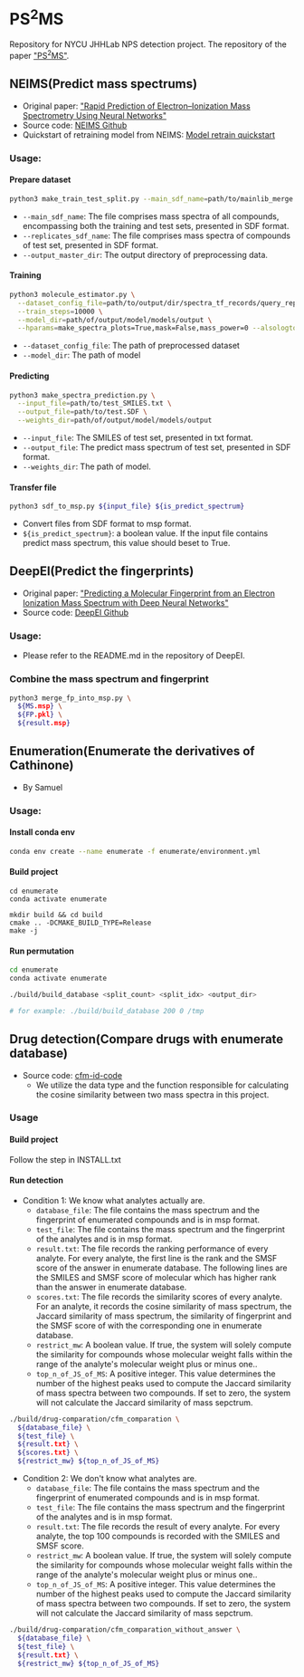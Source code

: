 # PS<sup>2</sup>MS

Repository for NYCU JHHLab NPS detection project.
The repository of the paper ["PS<sup>2</sup>MS"]().

## NEIMS(Predict mass spectrums)
- Original paper: ["Rapid Prediction of Electron–Ionization Mass Spectrometry Using Neural Networks"](https://pubs.acs.org/doi/10.1021/acscentsci.9b00085)
- Source code: [NEIMS Github](https://github.com/brain-research/deep-molecular-massspec/issues)
- Quickstart of retraining model from NEIMS: [Model retrain quickstart](https://github.com/brain-research/deep-molecular-massspec/blob/main/Model_Retrain_Quickstart.md)

### Usage:

#### Prepare dataset
```bash
python3 make_train_test_split.py --main_sdf_name=path/to/mainlib_merge.SDF --replicates_sdf_name=path/to/test.SDF --output_master_dir=path/to/output/dir/spectra_tf_records
```
* `--main_sdf_name`: The file comprises mass spectra of all compounds, encompassing both the training and test sets, presented in SDF format.
* `--replicates_sdf_name`: The file comprises mass spectra of compounds of test set, presented in SDF format.
* `--output_master_dir`: The output directory of preprocessing data.

#### Training
```bash
python3 molecule_estimator.py \
  --dataset_config_file=path/to/output/dir/spectra_tf_records/query_replicates_val_predicted_replicates_val.json \
  --train_steps=10000 \
  --model_dir=path/of/output/model/models/output \
  --hparams=make_spectra_plots=True,mask=False,mass_power=0 --alsologtostderr
```
* `--dataset_config_file`: The path of preprocessed dataset
* `--model_dir`: The path of model

#### Predicting
```bash
python3 make_spectra_prediction.py \
  --input_file=path/to/test_SMILES.txt \
  --output_file=path/to/test.SDF \
  --weights_dir=path/of/output/model/models/output
```
* `--input_file`: The SMILES of test set, presented in txt format.
* `--output_file`: The predict mass spectrum of test set, presented in SDF format.
* `--weights_dir`: The path of model.

#### Transfer file
```bash
python3 sdf_to_msp.py ${input_file} ${is_predict_spectrum}
```
* Convert files from SDF format to msp format.
* `${is_predict_spectrum}`: a boolean value. If the input file contains predict mass spectrum, this value should beset to True.

## DeepEI(Predict the fingerprints)
- Original paper: ["Predicting a Molecular Fingerprint from an Electron Ionization Mass Spectrum with Deep Neural Networks"](https://pubs.acs.org/doi/10.1021/acs.analchem.0c01450)
- Source code: [DeepEI Github](https://github.com/hcji/DeepEI)

### Usage:
* Please refer to the README.md in the repository of DeepEI.

### Combine the mass spectrum and fingerprint
```bash
python3 merge_fp_into_msp.py \
  ${MS.msp} \
  ${FP.pkl} \
  ${result.msp}
```

## Enumeration(Enumerate the derivatives of Cathinone)
- By Samuel

### Usage:

#### Install conda env 
```bash
conda env create --name enumerate -f enumerate/environment.yml
```

#### Build project
```
cd enumerate 
conda activate enumerate

mkdir build && cd build
cmake .. -DCMAKE_BUILD_TYPE=Release
make -j
```

#### Run permutation
```bash
cd enumerate 
conda activate enumerate

./build/build_database <split_count> <split_idx> <output_dir>

# for example: ./build/build_database 200 0 /tmp
```

## Drug detection(Compare drugs with enumerate database)
- Source code: [cfm-id-code](https://bitbucket.org/wishartlab/cfm-id-code/src/master/cfm/)
  - We utilize the data type and the function responsible for calculating the cosine similarity between two mass spectra in this project.

### Usage

#### Build project
Follow the step in INSTALL.txt

#### Run detection
* Condition 1: We know what analytes actually are.
  * `database_file`: The file contains the mass spectrum and the fingerprint of enumerated compounds and is in msp format.
  * `test_file`: The file contains the mass spectrum and the fingerprint of the analytes and is in msp format.
  * `result.txt`: The file records the ranking performance of every analyte. For every analyte, the first line is the rank and the SMSF score of the answer in enumerate database. The following lines are the SMILES and SMSF score of molecular which has higher rank than the answer in enumerate database.
  * `scores.txt`: The file records the similarity scores of every analyte. For an analyte, it records the cosine similarity of mass spectrum, the Jaccard similarity of mass spectrum, the similarity of fingerprint and the SMSF score of with the corresponding one in enumerate database.
  * `restrict_mw`: A boolean value. If true, the system will solely compute the similarity for compounds whose molecular weight falls within the range of the analyte's molecular weight plus or minus one..
  * `top_n_of_JS_of_MS`: A positive integer. This value determines the number of the highest peaks used to compute the Jaccard similarity of mass spectra between two compounds. If set to zero, the system will not calculate the Jaccard similarity of mass sepctrum.
```bash
./build/drug-comparation/cfm_comparation \
  ${database_file} \
  ${test_file} \
  ${result.txt} \
  ${scores.txt} \
  ${restrict_mw} ${top_n_of_JS_of_MS}
```

* Condition 2: We don't know what analytes are.
  * `database_file`: The file contains the mass spectrum and the fingerprint of enumerated compounds and is in msp format.
  * `test_file`: The file contains the mass spectrum and the fingerprint of the analytes and is in msp format.
  * `result.txt`: The file records the result of every analyte. For every analyte, the top 100 compounds is recorded with the SMILES and SMSF score.
  * `restrict_mw`: A boolean value. If true, the system will solely compute the similarity for compounds whose molecular weight falls within the range of the analyte's molecular weight plus or minus one..
  * `top_n_of_JS_of_MS`: A positive integer. This value determines the number of the highest peaks used to compute the Jaccard similarity of mass spectra between two compounds. If set to zero, the system will not calculate the Jaccard similarity of mass sepctrum.
```bash
./build/drug-comparation/cfm_comparation_without_answer \
  ${database_file} \
  ${test_file} \
  ${result.txt} \
  ${restrict_mw} ${top_n_of_JS_of_MS}
```

